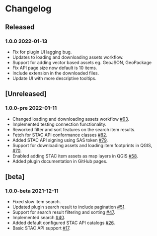 # Changelog

## Released

### 1.0.0 2022-01-13
- Fix for plugin UI lagging bug.
- Updates to loading and downloading assets workflow.
- Support for adding vector based assets eg. GeoJSON, GeoPackage
- Fix API page size now default is 10 items.
- Include extension in the downloaded files.
- Update UI with more descriptive tooltips.

## [Unreleased] 

### 1.0.0-pre 2022-01-11
- Changed loading and downloading assets workflow [#93](https://github.com/stac-utils/qgis-stac-plugin/pull/93).
- Implemented testing connection functionality.
- Reworked filter and sort features on the search item results.
- Fetch for STAC API conformance classes [#82](https://github.com/stac-utils/qgis-stac-plugin/pull/82).
- Added STAC API signing using SAS token [#79](https://github.com/stac-utils/qgis-stac-plugin/pull/79).
- Support for downloading assets and loading item footprints in QGIS, [#70](https://github.com/stac-utils/qgis-stac-plugin/pull/70).
- Enabled adding STAC item assets as map layers in QGIS [#58](https://github.com/stac-utils/qgis-stac-plugin/pull/58).
- Added plugin documentation in GitHub pages.

## [beta]

### 1.0.0-beta 2021-12-11
- Fixed slow item search.
- Updated plugin search result to include pagination [#51](https://github.com/stac-utils/qgis-stac-plugin/pull/51).
- Support for search result filtering and sorting [#47](https://github.com/stac-utils/qgis-stac-plugin/pull/47).
- Implemented search [#40](https://github.com/stac-utils/qgis-stac-plugin/pull/40).
- Added default configured STAC API catalogs [#26](https://github.com/stac-utils/qgis-stac-plugin/pull/26).
- Basic STAC API support [#17](https://github.com/stac-utils/qgis-stac-plugin/pull/17).
